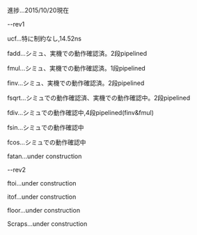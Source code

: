 進捗...2015/10/20現在

--rev1

ucf...特に制約なし,14.52ns

fadd...シミュ、実機での動作確認済。2段pipelined

fmul...シミュ、実機での動作確認済。1段pipelined

finv...シミュ、実機での動作確認済。2段pipelined

fsqrt...シミュでの動作確認済、実機での動作確認中。2段pipelined

fdiv...シミュでの動作確認中,4段pipelined(finv&fmul)

fsin...シミュでの動作確認中

fcos...シミュでの動作確認中

fatan...under construction

--rev2

ftoi...under construction

itof...under construction

floor...under construction

Scraps...under construction

